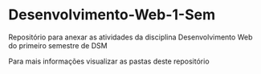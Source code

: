 # Desenvolvimento-Web-1-Sem

Repositório para anexar as atividades da disciplina Desenvolvimento Web do primeiro semestre de DSM

Para mais informações visualizar as pastas deste repositório
